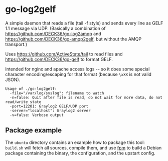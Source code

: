 go-log2gelf
===========

A simple daemon that reads a file (tail -f style)
and sends every line as GELF 1.1 message via UDP.
(Basically a combination of https://github.com/DECK36/go-log2amqp and
https://github.com/DECK36/go-amqp2gelf, but without the AMQP transport.)

Uses https://github.com/ActiveState/tail to read files
and https://github.com/DECK36/go-gelf to format GELF.

Intended for nginx and apache access logs -- so it does some special character
encoding/escaping for that format (because `\xXX` is not valid JSON).

```
Usage of ./go-log2gelf:
  -file="/var/log/syslog": filename to watch
  -n=false: Quit after file is read, do not wait for more data, do not read/write state
  -port=12201: Graylog2 GELF/UDP port
  -server="localhost": Graylog2 server
  -v=false: Verbose output
```

Package example
---------------

The `ubuntu` directory contains an example how to package this tool:
`build.sh` will fetch all sources, compile them, and use
[fpm](https://github.com/jordansissel/fpm) to build a Debian package
containing the binary, the configuration, and the upstart config.
